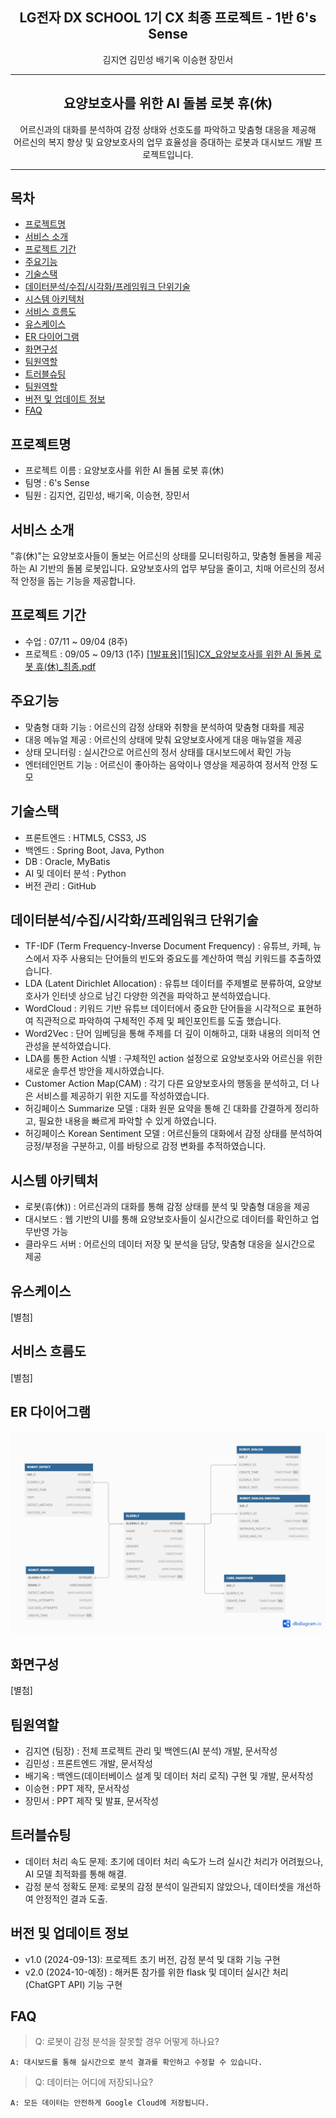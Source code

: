 <div align="center">
<h2>LG전자 DX SCHOOL 1기 CX 최종 프로젝트 - 1반 6's Sense</h2>
<p>김지연 김민성 배기옥 이승현 장민서</p>
<hr>
<h2>요양보호사를 위한 AI 돌봄 로봇 휴(休)</h2>
어르신과의 대화를 분석하여 감정 상태와 선호도를 파악하고 맞춤형 대응을 제공해
<br>
어르신의 복지 향상 및 요양보호사의 업무 효율성을 증대하는 로봇과 대시보드 개발 프로젝트입니다.
<hr>
</div>


## 목차
- [프로젝트명](#프로젝트명)
- [서비스 소개](#서비스-소개)
- [프로젝트 기간](#프로젝트-기간)
- [주요기능](#주요기능)
- [기술스택](#기술스택)
- [데이터분석/수집/시각화/프레임워크 단위기술](#데이터분석/수집/시각화/프레임워크-단위기술)
- [시스템 아키텍처](#시스템-아키텍처)
- [서비스 흐름도](#서비스-흐름도)
- [유스케이스](#유스케이스)
- [ER 다이어그램](#ER-다이어그램)
- [화면구성](#화면구성)
- [팀원역할](#팀원역할)
- [트러블슈팅](#트러블슈팅)
- [팀원역할](#팀원역할)
- [버전 및 업데이트 정보](#버전-및-업데이트-정보)
- [FAQ](#FAQ)


## 프로젝트명
- 프로젝트 이름 : 요양보호사를 위한 AI 돌봄 로봇 휴(休)
- 팀명 : 6's Sense
- 팀원 : 김지연, 김민성, 배기옥, 이승현, 장민서


## 서비스 소개
"휴(休)"는 요양보호사들이 돌보는 어르신의 상태를 모니터링하고, 맞춤형 돌봄을 제공하는 AI 기반의 돌봄 로봇입니다. 요양보호사의 업무 부담을 줄이고, 치매 어르신의 정서적 안정을 돕는 기능을 제공합니다.


## 프로젝트 기간
- 수업 : 07/11 ~ 09/04 (8주)
- 프로젝트 : 09/05 ~ 09/13 (1주)
[[1발표용][1팀]CX_요양보호사를 위한 AI 돌봄 로봇 휴(休)_최종.pdf](https://github.com/user-attachments/files/17052183/1.1.CX_.AI._.pdf)


## 주요기능
- 맞춤형 대화 기능 : 어르신의 감정 상태와 취향을 분석하여 맞춤형 대화를 제공
- 대응 메뉴얼 제공 : 어르신의 상태에 맞춰 요양보호사에게 대응 매뉴얼을 제공
- 상태 모니터링 : 실시간으로 어르신의 정서 상태를 대시보드에서 확인 가능
- 엔터테인먼트 기능 : 어르신이 좋아하는 음악이나 영상을 제공하여 정서적 안정 도모


## 기술스택 
- 프론트엔드 : HTML5, CSS3, JS
- 백엔드 : Spring Boot, Java, Python
- DB : Oracle, MyBatis
- AI 및 데이터 분석 : Python
- 버전 관리 : GitHub


## 데이터분석/수집/시각화/프레임워크 단위기술
- TF-IDF (Term Frequency-Inverse Document Frequency) : 유튜브, 카페, 뉴스에서 자주 사용되는 단어들의 빈도와 중요도를 계산하여 핵심 키워드를 추출하였습니다.
- LDA (Latent Dirichlet Allocation) : 유튜브 데이터를 주제별로 분류하여, 요양보호사가 인터넷 상으로 남긴 다양한 의견을 파악하고 분석하였습니다.
- WordCloud : 키워드 기반 유튜브 데이터에서 중요한 단어들을 시각적으로 표현하여 직관적으로 파악하여 구체적인 주제 및 페인포인트를 도출 했습니다.
- Word2Vec : 단어 임베딩을 통해 주제를 더 깊이 이해하고, 대화 내용의 의미적 연관성을 분석하였습니다.
- LDA를 통한 Action 식별 : 구체적인 action 설정으로 요양보호사와 어르신을 위한 새로운 솔루션 방안을 제시하였습니다.
- Customer Action Map(CAM) : 각기 다른 요양보호사의 행동을 분석하고, 더 나은 서비스를 제공하기 위한 지도를 작성하였습니다.
- 허깅페이스 Summarize 모델 : 대화 원문 요약을 통해 긴 대화를 간결하게 정리하고, 필요한 내용을 빠르게 파악할 수 있게 하였습니다.
- 허깅페이스 Korean Sentiment 모델 : 어르신들의 대화에서 감정 상태를 분석하여 긍정/부정을 구분하고, 이를 바탕으로 감정 변화를 추적하였습니다.


## 시스템 아키텍처
- 로봇(휴(休)) : 어르신과의 대화를 통해 감정 상태를 분석 및 맞춤형 대응을 제공
- 대시보드 : 웹 기반의 UI를 통해 요양보호사들이 실시간으로 데이터를 확인하고 업무반영 가능
- 클라우드 서버 : 어르신의 데이터 저장 및 분석을 담당, 맞춤형 대응을 실시간으로 제공


## 유스케이스
[별첨]


## 서비스 흐름도
[별첨]


## ER 다이어그램
![ER 다이어그램](./readme_img/DB_ERD.png)

## 화면구성
[별첨]


## 팀원역할
- 김지연 (팀장) : 전체 프로젝트 관리 및 백엔드(AI 분석) 개발, 문서작성
- 김민성 : 프론트엔드 개발, 문서작성
- 배기옥 : 백엔드(데이터베이스 설계 및 데이터 처리 로직) 구현 및 개발, 문서작성
- 이승현 : PPT 제작, 문서작성
- 장민서 : PPT 제작 및 발표, 문서작성


## 트러블슈팅
- 데이터 처리 속도 문제: 초기에 데이터 처리 속도가 느려 실시간 처리가 어려웠으나, AI 모델 최적화를 통해 해결.
- 감정 분석 정확도 문제: 로봇의 감정 분석이 일관되지 않았으나, 데이터셋을 개선하여 안정적인 결과 도출.


## 버전 및 업데이트 정보
- v1.0 (2024-09-13): 프로젝트 초기 버전, 감정 분석 및 대화 기능 구현
- v2.0 (2024-10-예정) : 해커톤 참가를 위한 flask 및 데이터 실시간 처리(ChatGPT API) 기능 구현


## FAQ
>  Q: 로봇이 감정 분석을 잘못할 경우 어떻게 하나요?


    A: 대시보드를 통해 실시간으로 분석 결과를 확인하고 수정할 수 있습니다.


> Q: 데이터는 어디에 저장되나요?


    A: 모든 데이터는 안전하게 Google Cloud에 저장됩니다.



[//]: # ()
[//]: # (|베이킹|슈팅|두더지 잡기|낚시|)
[//]: # (|---|---|---|---|)
[//]: # (|![image]&#40;https://user-images.githubusercontent.com/66003567/216816081-cf4a29c6-72f3-4b75-b01d-3dd6e3faabc5.png&#41;|![image]&#40;https://user-images.githubusercontent.com/66003567/216816088-cd83d20a-e023-4af2-b406-98197af5ff35.png&#41;|![image]&#40;https://user-images.githubusercontent.com/66003567/216816106-5a97f26e-565b-43a6-bfab-d22e36745f80.png&#41;|![image]&#40;https://user-images.githubusercontent.com/66003567/216816119-fb22c507-f6c4-49a3-b4f0-28ecaae94f6c.png&#41;|)
[//]: # (|오븐 타이머 조절 성공시 빵 획득|나무 몬스터 제거시 코인 획득|일정 수 이상 두더지 잡기 성공시 코인 획득|찌를 올바른 위치에 멈추기 3회 성공시 선택한 난이도의 물고기 획득|)
